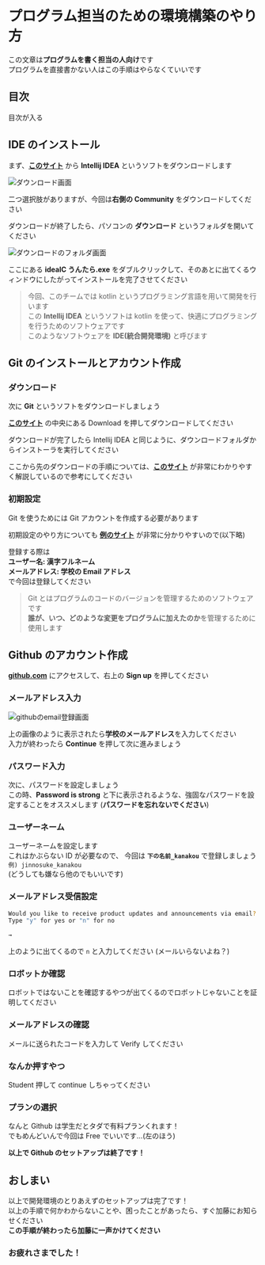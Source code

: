 # プログラム担当のための環境構築のやり方

この文章は**プログラムを書く担当の人向け**です  
プログラムを直接書かない人はこの手順はやらなくていいです

## 目次

目次が入る

## IDE のインストール

まず、**[このサイト](https://www.jetbrains.com/ja-jp/idea/download)** から **Intellij IDEA** というソフトをダウンロードします

![ダウンロード画面](https://i.gyazo.com/9ad42de520b1f17224d84aa6cda45f24.png)

二つ選択肢がありますが、今回は**右側の Community** をダウンロードしてください

ダウンロードが終了したら、パソコンの **ダウンロード** というフォルダを開いてください

![ダウンロードのフォルダ画面](https://i.gyazo.com/b3d829ca37cb988dc7296396b6b8991d.png)

ここにある **idealC うんたら.exe** をダブルクリックして、そのあとに出てくるウィンドウにしたがってインストールを完了させてください

> 今回、このチームでは kotlin というプログラミング言語を用いて開発を行います  
> この **Intellij IDEA** というソフトは kotlin を使って、快適にプログラミングを行うためのソフトウェアです  
> このようなソフトウェアを **IDE(統合開発環境)** と呼びます

## Git のインストールとアカウント作成

### ダウンロード

次に **Git** というソフトをダウンロードしましょう

**[このサイト](https://gitforwindows.org/)** の中央にある Download を押してダウンロードしてください

ダウンロードが完了したら Intellij IDEA と同じように、ダウンロードフォルダからインストーラを実行してください

ここから先のダウンロードの手順については、**[このサイト](https://sukkiri.jp/technologies/devtools/git/git_win.html)** が非常にわかりやすく解説しているので参考にしてください

### 初期設定

Git を使うためには Git アカウントを作成する必要があります

初期設定のやり方についても **[例のサイト](https://sukkiri.jp/technologies/devtools/git/git_basic_use.html)** が非常に分かりやすいので(以下略)

登録する際は  
**ユーザー名: 漢字フルネーム  
メールアドレス: 学校の Email アドレス**  
で今回は登録してください

> Git とはプログラムのコードのバージョンを管理するためのソフトウェアです  
> **誰が、いつ、どのような変更をプログラムに加えたのか**を管理するために使用します

## Github のアカウント作成

**[github.com](https://github.com/)** にアクセスして、右上の **Sign up** を押してください

### メールアドレス入力

![githubのemail登録画面](https://i.gyazo.com/60fff58b44a56fb213beec46abdbfab7.png)

上の画像のように表示されたら**学校のメールアドレス**を入力してください  
入力が終わったら **Continue** を押して次に進みましょう

### パスワード入力

次に、パスワードを設定しましょう  
この時、**Password is strong** と下に表示されるような、強固なパスワードを設定することをオススメします (**パスワードを忘れないでください**)

### ユーザーネーム

ユーザーネームを設定します  
これはかぶらない ID が必要なので、
今回は **`下の名前_kanakou`** で登録しましょう  
`例) jinnosuke_kanakou`  
(どうしても嫌なら他のでもいいです)

### メールアドレス受信設定

```bash
Would you like to receive product updates and announcements via email?
Type "y" for yes or "n" for no

→
```

上のように出てくるので `n` と入力してください (メールいらないよね？)

### ロボットか確認

ロボットではないことを確認するやつが出てくるのでロボットじゃないことを証明してください

### メールアドレスの確認

メールに送られたコードを入力して Verify してください

### なんか押すやつ

Student 押して continue しちゃってください

### プランの選択

なんと Github は学生だとタダで有料プランくれます！  
でもめんどいんで今回は Free でいいです...(左のほう)

**以上で Github のセットアップは終了です！**

## おしまい

以上で開発環境のとりあえずのセットアップは完了です！  
以上の手順で何かわからないことや、困ったことがあったら、すぐ加藤にお知らせください  
**この手順が終わったら加藤に一声かけてください**

### お疲れさまでした！

